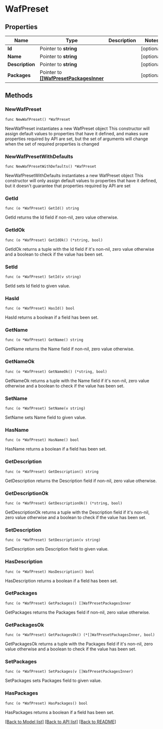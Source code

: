 # WafPreset

## Properties

Name | Type | Description | Notes
------------ | ------------- | ------------- | -------------
**Id** | Pointer to **string** |  | [optional] 
**Name** | Pointer to **string** |  | [optional] 
**Description** | Pointer to **string** |  | [optional] 
**Packages** | Pointer to [**[]WafPresetPackagesInner**](WafPresetPackagesInner.md) |  | [optional] 

## Methods

### NewWafPreset

`func NewWafPreset() *WafPreset`

NewWafPreset instantiates a new WafPreset object
This constructor will assign default values to properties that have it defined,
and makes sure properties required by API are set, but the set of arguments
will change when the set of required properties is changed

### NewWafPresetWithDefaults

`func NewWafPresetWithDefaults() *WafPreset`

NewWafPresetWithDefaults instantiates a new WafPreset object
This constructor will only assign default values to properties that have it defined,
but it doesn't guarantee that properties required by API are set

### GetId

`func (o *WafPreset) GetId() string`

GetId returns the Id field if non-nil, zero value otherwise.

### GetIdOk

`func (o *WafPreset) GetIdOk() (*string, bool)`

GetIdOk returns a tuple with the Id field if it's non-nil, zero value otherwise
and a boolean to check if the value has been set.

### SetId

`func (o *WafPreset) SetId(v string)`

SetId sets Id field to given value.

### HasId

`func (o *WafPreset) HasId() bool`

HasId returns a boolean if a field has been set.

### GetName

`func (o *WafPreset) GetName() string`

GetName returns the Name field if non-nil, zero value otherwise.

### GetNameOk

`func (o *WafPreset) GetNameOk() (*string, bool)`

GetNameOk returns a tuple with the Name field if it's non-nil, zero value otherwise
and a boolean to check if the value has been set.

### SetName

`func (o *WafPreset) SetName(v string)`

SetName sets Name field to given value.

### HasName

`func (o *WafPreset) HasName() bool`

HasName returns a boolean if a field has been set.

### GetDescription

`func (o *WafPreset) GetDescription() string`

GetDescription returns the Description field if non-nil, zero value otherwise.

### GetDescriptionOk

`func (o *WafPreset) GetDescriptionOk() (*string, bool)`

GetDescriptionOk returns a tuple with the Description field if it's non-nil, zero value otherwise
and a boolean to check if the value has been set.

### SetDescription

`func (o *WafPreset) SetDescription(v string)`

SetDescription sets Description field to given value.

### HasDescription

`func (o *WafPreset) HasDescription() bool`

HasDescription returns a boolean if a field has been set.

### GetPackages

`func (o *WafPreset) GetPackages() []WafPresetPackagesInner`

GetPackages returns the Packages field if non-nil, zero value otherwise.

### GetPackagesOk

`func (o *WafPreset) GetPackagesOk() (*[]WafPresetPackagesInner, bool)`

GetPackagesOk returns a tuple with the Packages field if it's non-nil, zero value otherwise
and a boolean to check if the value has been set.

### SetPackages

`func (o *WafPreset) SetPackages(v []WafPresetPackagesInner)`

SetPackages sets Packages field to given value.

### HasPackages

`func (o *WafPreset) HasPackages() bool`

HasPackages returns a boolean if a field has been set.


[[Back to Model list]](../README.md#documentation-for-models) [[Back to API list]](../README.md#documentation-for-api-endpoints) [[Back to README]](../README.md)


